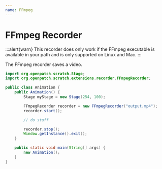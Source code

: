 ```yaml
---
name: FFmpeg
---
```


# FFmpeg Recorder

:::alert{warn}
This recorder does only work if the FFmpeg executable is available in your path and is only supported on Linux and Mac.
:::

The FFmpeg recorder saves a video.

```java
import org.openpatch.scratch.Stage;
import org.openpatch.scratch.extensions.recorder.FFmpegRecorder;

public class Animation {
    public Animation() {
        Stage myStage = new Stage(254, 100);

        FFmpegRecorder recorder = new FFmpegRecorder("output.mp4");
        recorder.start();

        // do stuff

        recorder.stop();
        Window.getInstance().exit();
    }

    public static void main(String[] args) {
        new Animation();
    }
}
```
